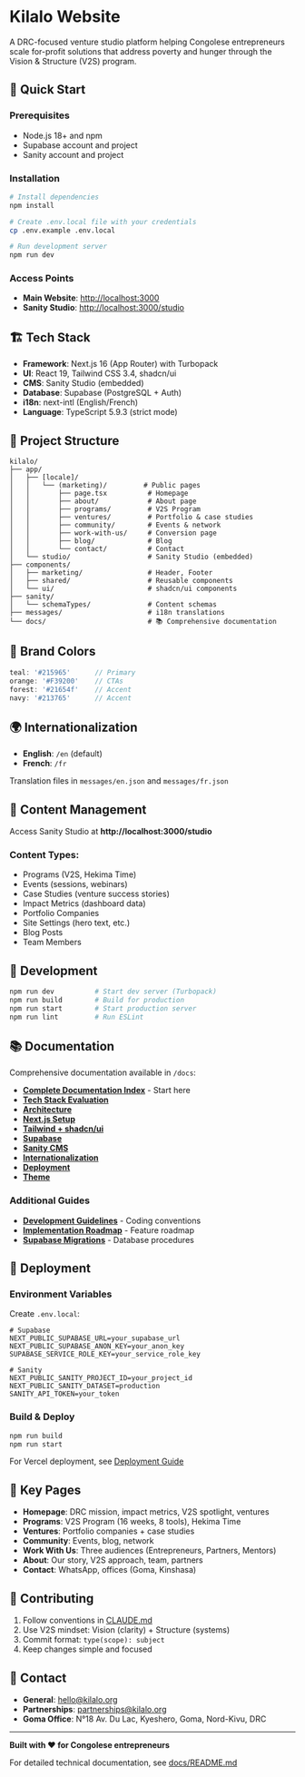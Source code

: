 # Kilalo Website

A DRC-focused venture studio platform helping Congolese entrepreneurs scale for-profit solutions that address poverty and hunger through the Vision & Structure (V2S) program.

## 🚀 Quick Start

### Prerequisites

- Node.js 18+ and npm
- Supabase account and project
- Sanity account and project

### Installation

```bash
# Install dependencies
npm install

# Create .env.local file with your credentials
cp .env.example .env.local

# Run development server
npm run dev
```

### Access Points

- **Main Website**: [http://localhost:3000](http://localhost:3000)
- **Sanity Studio**: [http://localhost:3000/studio](http://localhost:3000/studio)

## 🏗️ Tech Stack

- **Framework**: Next.js 16 (App Router) with Turbopack
- **UI**: React 19, Tailwind CSS 3.4, shadcn/ui
- **CMS**: Sanity Studio (embedded)
- **Database**: Supabase (PostgreSQL + Auth)
- **i18n**: next-intl (English/French)
- **Language**: TypeScript 5.9.3 (strict mode)

## 📁 Project Structure

```
kilalo/
├── app/
│   ├── [locale]/
│   │   └── (marketing)/         # Public pages
│   │       ├── page.tsx          # Homepage
│   │       ├── about/            # About page
│   │       ├── programs/         # V2S Program
│   │       ├── ventures/         # Portfolio & case studies
│   │       ├── community/        # Events & network
│   │       ├── work-with-us/     # Conversion page
│   │       ├── blog/             # Blog
│   │       └── contact/          # Contact
│   └── studio/                   # Sanity Studio (embedded)
├── components/
│   ├── marketing/                # Header, Footer
│   ├── shared/                   # Reusable components
│   └── ui/                       # shadcn/ui components
├── sanity/
│   └── schemaTypes/              # Content schemas
├── messages/                     # i18n translations
└── docs/                         # 📚 Comprehensive documentation
```

## 🎨 Brand Colors

```typescript
teal: '#215965'      // Primary
orange: '#F39200'    // CTAs
forest: '#21654f'    // Accent
navy: '#213765'      // Accent
```

## 🌍 Internationalization

- **English**: `/en` (default)
- **French**: `/fr`

Translation files in `messages/en.json` and `messages/fr.json`

## 📝 Content Management

Access Sanity Studio at **http://localhost:3000/studio**

### Content Types:
- Programs (V2S, Hekima Time)
- Events (sessions, webinars)
- Case Studies (venture success stories)
- Impact Metrics (dashboard data)
- Portfolio Companies
- Site Settings (hero text, etc.)
- Blog Posts
- Team Members

## 🔧 Development

```bash
npm run dev          # Start dev server (Turbopack)
npm run build        # Build for production
npm run start        # Start production server
npm run lint         # Run ESLint
```

## 📚 Documentation

Comprehensive documentation available in `/docs`:

- **[Complete Documentation Index](./docs/README.md)** - Start here
- **[Tech Stack Evaluation](./docs/01-TECH-STACK-EVALUATION.md)**
- **[Architecture](./docs/02-ARCHITECTURE.md)**
- **[Next.js Setup](./docs/03-SETUP-NEXTJS.md)**
- **[Tailwind + shadcn/ui](./docs/04-SETUP-TAILWIND-SHADCN.md)**
- **[Supabase](./docs/07-SETUP-SUPABASE.md)**
- **[Sanity CMS](./docs/08-SETUP-SANITY.md)**
- **[Internationalization](./docs/09-SETUP-I18N.md)**
- **[Deployment](./docs/11-SETUP-DEPLOYMENT.md)**
- **[Theme](./docs/12-THEME.md)**

### Additional Guides

- **[Development Guidelines](./CLAUDE.md)** - Coding conventions
- **[Implementation Roadmap](./IMPLEMENTATION_ROADMAP.md)** - Feature roadmap
- **[Supabase Migrations](./supabase/CLAUDE.md)** - Database procedures

## 🚢 Deployment

### Environment Variables

Create `.env.local`:

```env
# Supabase
NEXT_PUBLIC_SUPABASE_URL=your_supabase_url
NEXT_PUBLIC_SUPABASE_ANON_KEY=your_anon_key
SUPABASE_SERVICE_ROLE_KEY=your_service_role_key

# Sanity
NEXT_PUBLIC_SANITY_PROJECT_ID=your_project_id
NEXT_PUBLIC_SANITY_DATASET=production
SANITY_API_TOKEN=your_token
```

### Build & Deploy

```bash
npm run build
npm run start
```

For Vercel deployment, see [Deployment Guide](./docs/11-SETUP-DEPLOYMENT.md)

## 📖 Key Pages

- **Homepage**: DRC mission, impact metrics, V2S spotlight, ventures
- **Programs**: V2S Program (16 weeks, 8 tools), Hekima Time
- **Ventures**: Portfolio companies + case studies
- **Community**: Events, blog, network
- **Work With Us**: Three audiences (Entrepreneurs, Partners, Mentors)
- **About**: Our story, V2S approach, team, partners
- **Contact**: WhatsApp, offices (Goma, Kinshasa)

## 🤝 Contributing

1. Follow conventions in [CLAUDE.md](./CLAUDE.md)
2. Use V2S mindset: Vision (clarity) + Structure (systems)
3. Commit format: `type(scope): subject`
4. Keep changes simple and focused

## 📧 Contact

- **General**: hello@kilalo.org
- **Partnerships**: partnerships@kilalo.org
- **Goma Office**: N°18 Av. Du Lac, Kyeshero, Goma, Nord-Kivu, DRC

---

**Built with ❤️ for Congolese entrepreneurs**

For detailed technical documentation, see [docs/README.md](./docs/README.md)
